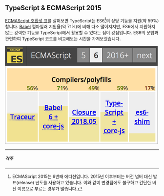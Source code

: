 ## TypeScript & ECMAScript 2015

[ECMAScript 호환성 표][1]를 살펴보면 TypeScript는 ES6[^1]의 상당 기능을 지원(약 59%)합니다.
[Babel][2] 컴파일러 지원율(약 71%)에 비해 다소 떨어지지만, ES6에서 지원하지 않는 강력한 기능을 TypeScript에서 활용할 수 있다는 점이 강점입니다.
ES6의 문법과 관련하여 TypeScript 코드를 비교해보는 시간을 가져보겠습니다.

<img src="./assets/es6-compatible-table.jpg" alt width="500">


<!-- 링크 -->

[1]: http://kangax.github.io/compat-table/es6/
[2]: https://babeljs.io

<br>

---

##### 각주

[^1]: ECMAScript 2015는 6번째 에디션입니다. 2015년 이후부터는 버전 넘버 대신 발표(release) 년도를 사용하고 있습니다. 이와 같이 변경됨에도 불구하고 간단한 버전 이름으로 부르는 경우가 많습니다.